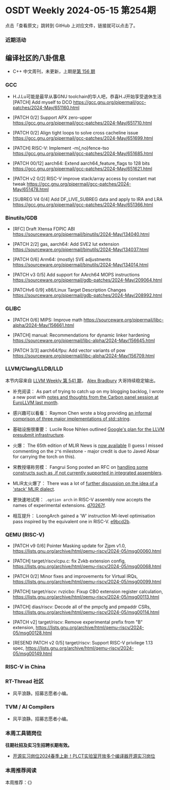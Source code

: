# OSDT Weekly 2024-05-15 第254期

点击「查看原文」跳转到 GitHub 上对应文件，链接就可以点击了。

### 近期活动

## 编译社区的八卦信息

- C++ 中文周刊，未更新，上期是[第 156 期](https://mp.weixin.qq.com/s/j3qLhlBWcZNa2Py5Lw2Wug)

### GCC

- H.J.Lu可能是最早从事GNU toolchain的华人吧，恭喜H.J开始享受退休生活
  [PATCH] Add myself to DCO
  https://gcc.gnu.org/pipermail/gcc-patches/2024-May/651160.html

- [PATCH 0/2] Support APX zero-upper
  https://gcc.gnu.org/pipermail/gcc-patches/2024-May/651710.html

- [PATCH 0/2] Align tight loops to solve cross cacheline issue
  https://gcc.gnu.org/pipermail/gcc-patches/2024-May/651699.html

- [PATCH] RISC-V: Implement -m{,no}fence-tso
  https://gcc.gnu.org/pipermail/gcc-patches/2024-May/651685.html

- [PATCH 00/12] aarch64: Extend aarch64_feature_flags to 128 bits
  https://gcc.gnu.org/pipermail/gcc-patches/2024-May/651621.html

- [PATCH v2 0/2] RISC-V improve stack/array access by constant mat tweak
  https://gcc.gnu.org/pipermail/gcc-patches/2024-May/651478.html

- [SUBREG V4 0/4] Add DF_LIVE_SUBREG data and apply to IRA and LRA
  https://gcc.gnu.org/pipermail/gcc-patches/2024-May/651366.html

### Binutils/GDB

- [RFC] Draft Xtensa FDPIC ABI
  https://sourceware.org/pipermail/binutils/2024-May/134040.html

- [PATCH 2/2] gas, aarch64: Add SVE2 lut extension
  https://sourceware.org/pipermail/binutils/2024-May/134037.html

- [PATCH 0/6] Arm64: (mostly) SVE adjustments
  https://sourceware.org/pipermail/binutils/2024-May/134014.html

- [PATCH v3 0/5] Add support for AArch64 MOPS instructions
  https://sourceware.org/pipermail/gdb-patches/2024-May/209064.html

- [PATCHv6 0/9] x86/Linux Target Description Changes
  https://sourceware.org/pipermail/gdb-patches/2024-May/208992.html

### GLIBC


- [PATCH 0/6] MIPS: Improve math
  https://sourceware.org/pipermail/libc-alpha/2024-May/156661.html

- [PATCH] manual: Recommendations for dynamic linker hardening
  https://sourceware.org/pipermail/libc-alpha/2024-May/156645.html

- [PATCH 3/3] aarch64/fpu: Add vector variants of pow
  https://sourceware.org/pipermail/libc-alpha/2024-May/156709.html

### LLVM/Clang/LLDB/LLD

本节内容来自 [LLVM Weekly 第 541 期](http://llvmweekly.org/issue/541)，
[Alex Bradbury](https://www.linkedin.com/in/alex-bradbury/) 大哥持续稳定输出。

* 补充阅读： As part of trying to catch up on my blogging backlog, I wrote a new post with [notes and thoughts from the Carbon panel session at EuroLLVM last month](https://muxup.com/2024q2/notes-from-the-carbon-panel-session-at-eurollvm).

* 感兴趣可以看看： Raymon Chen wrote a blog providing [an informal comprison of three major implementations of std::string](https://devblogs.microsoft.com/oldnewthing/20240510-00/?p=109742).

* 基础设施很重要： Lucile Rose Nihlen outlined [Google's plan for the LLVM presubmit infrastructure](https://discourse.llvm.org/t/googles-plan-for-the-llvm-presubmit-infrastructure/78940).

* 火爆： The 65th edition of MLIR News is [now available](https://discourse.llvm.org/t/mlir-news-65th-edition-7th-may-2024/78819) (I guess I missed commenting on the `2^6` milestone - major credit is due to Javed Absar for carrying the torch on this).

* 宋教授堪称劳模： Fangrui Song posted an RFC on [handling some constructs such as .if not currently supported in integrated assemblers](https://discourse.llvm.org/t/rfc-clang-assembly-object-equivalence-for-files-with-inline-assembly/78841).

* MLIR太火爆了： There was a lot of [further discussion on the idea of a 'stack' MLIR dialect](https://discourse.llvm.org/t/rfc-new-stack-dialect/78722/25).

* 更快速地试用： `.option arch` in RISC-V assembly now accepts the names of experimental extensions.
  [d70267f](https://github.com/llvm/llvm-project/commit/d70267fbae22).

* 相互提升： LoongArch gained a 'W' instruction MI-level optimisation pass inspired by the equivalent one in RISC-V.
  [e9bcd2b](https://github.com/llvm/llvm-project/commit/e9bcd2bf6775).

### QEMU (RISC-V)

- [PATCH v9 0/6] Pointer Masking update for Zjpm v1.0,
  https://lists.gnu.org/archive/html/qemu-riscv/2024-05/msg00060.html

- [PATCH] target/riscv/cpu.c: fix Zvkb extension config,
  https://lists.gnu.org/archive/html/qemu-riscv/2024-05/msg00068.html

- [PATCH 0/2] Minor fixes and improvements for Virtual IRQs,
  https://lists.gnu.org/archive/html/qemu-riscv/2024-05/msg00099.html

- [PATCH] target/riscv: rvzicbo: Fixup CBO extension register calculation,
  https://lists.gnu.org/archive/html/qemu-riscv/2024-05/msg00113.html

- [PATCH] dias/riscv: Decode all of the pmpcfg and pmpaddr CSRs,
  https://lists.gnu.org/archive/html/qemu-riscv/2024-05/msg00114.html

- [PATCH v2] target/riscv: Remove experimental prefix from "B" extension,
  https://lists.gnu.org/archive/html/qemu-riscv/2024-05/msg00128.html

- [RESEND PATCH v2 0/5] target/riscv: Support RISC-V privilege 1.13 spec,
  https://lists.gnu.org/archive/html/qemu-riscv/2024-05/msg00149.html

### RISC-V in China

### RT-Thread 社区

- 风平浪静。招募志愿者小编。

### TVM / AI Compilers

- 风平浪静。招募志愿者小编。

### 本周工具链岗位

**往期社招及实习生招聘长期有效。**

- [开源实习岗位2024春季上新！PLCT实验室开放多个编译器开源实习岗位](https://mp.weixin.qq.com/s/D-l7hE2S-21NCAZsVqPzMA)

### 本周推荐阅读

本周推荐：《》
